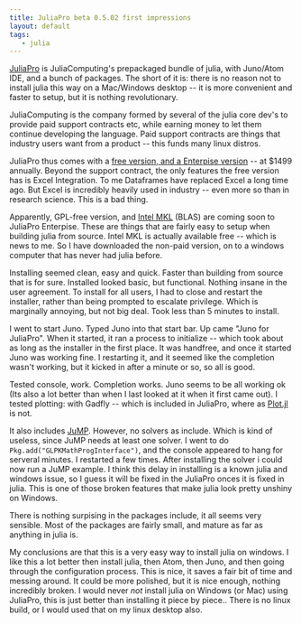 ```yaml
---
title: JuliaPro beta 0.5.02 first impressions
layout: default
tags:
   - julia
---
```


[JuliaPro](http://juliacomputing.com/products/juliapro.html) is JuliaComputing's prepackaged bundle of julia, with Juno/Atom IDE, and a bunch of packages. The short of it is: there is no reason not to install julia this way on a Mac/Windows desktop -- it is more convenient and faster to setup, but it is nothing revolutionary.
<!--more-->
JuliaComputing is the company formed by several of the julia core dev's to provide paid support contracts etc, while earning money to let them continue developing the language. Paid support contracts are things that industry users want from a product -- this funds many linux distros.

JuliaPro thus comes with a [free version, and a Enterpise version](https://shop.juliacomputing.com/Products/?page_id=7435) -- at $1499 annually. Beyond the support contract, the only features the free version has is Excel Integration.
To me Dataframes have replaced Excel a long time ago. But Excel is incredibly heavily used in industry -- even more so than in research science. This is a bad thing.

Apparently, GPL-free version, and [Intel MKL](https://software.intel.com/en-us/intel-mkl) (BLAS) are coming soon to JuliaPro Enterpise. These are things that are fairly easy to setup when building julia from source. Intel MKL is actually available free -- which is news to me. So I have downloaded the non-paid version, on to a windows computer that has never had julia before.

Installing seemed clean, easy and quick. Faster than building from source that is for sure. Installed looked basic, but functional. Nothing insane in the user agreement. To install for all users, I had to close and restart the installer, rather than being prompted to escalate privilege. Which is marginally annoying, but not big deal. Took less than 5 minutes to install.

I went to start Juno. Typed Juno into that start bar.
Up came "Juno for JuliaPro". When it started, it ran a process to initialize -- which took about as long as the installer in the first place. It was handfree, and once it started Juno was working fine.
I restarting it, and it seemed like the completion wasn't working, but it kicked in after a minute or so, so all is good.

Tested console, work. Completion works.
Juno seems to be all working ok (Its also a lot better than when I last looked at it when it first came out).
I tested plotting: with Gadfly -- which is included in JuliaPro, where as [Plot.jl](https://github.com/JuliaPlots/Plots.jl) is not.

It also includes [JuMP](http://jump.readthedocs.io/).
However, no solvers as include. Which is kind of useless, since JuMP needs at least one solver.
I went to do `Pkg.add("GLPKMathProgInterface")`, and the console appeared to hang for serveral minutes. I restarted a few times. After installing the solver i could now run a JuMP example.  I think this delay in installing is a known julia and windows issue, so I guess it will be fixed in the JuliaPro onces it is fixed in julia. This is one of those broken features that make julia look pretty unshiny on Windows.

There is nothing surpising in the packages include,
it all seems very sensible. Most of the packages are fairly small, and mature as far as anything in julia is.

My conclusions are that this is a very easy way to install julia on windows. I like this a lot better then install julia, then Atom, then Juno, and then going through the configuration process. This is nice, it saves a fair bit of time and messing around. It could be more polished, but it is nice enough, nothing incredibly broken. I would never *not* install julia on Windows (or Mac) using JuliaPro, this is just better than installing it piece by piece.. There is no linux build, or I would used that on my linux desktop also.

